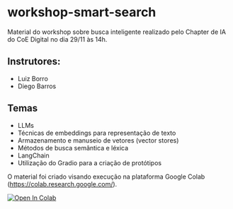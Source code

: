 # workshop-smart-search
Material do workshop sobre busca inteligente realizado pelo Chapter de IA do CoE Digital no dia 29/11 às 14h.

## Instrutores:
 - Luiz Borro
 - Diego Barros 

## Temas
- LLMs
- Técnicas de embeddings para representação de texto
- Armazenamento e manuseio de vetores (vector stores)
- Métodos de busca semântica e léxica
- LangChain
- Utilização do Gradio para a criação de protótipos

O material foi criado visando execução na plataforma Google Colab (https://colab.research.google.com/).

<a target="_blank" href="https://colab.research.google.com/github/luizborro/workshop-smart-search/blob/main/smart_search.ipynb">
  <img src="https://colab.research.google.com/assets/colab-badge.svg" alt="Open In Colab"/>
</a>

